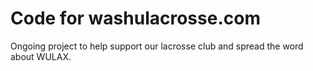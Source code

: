 # Code for washulacrosse.com
Ongoing project to help support our lacrosse club and spread the word about WULAX.
